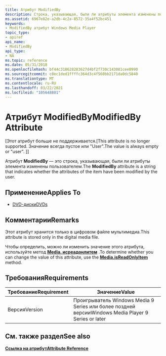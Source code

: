 ```yaml
---
title: Атрибут ModifiedBy
description: Строка, указывающая, были ли атрибуты элемента изменены пользователем.
ms.assetid: 6967e82e-a2db-4c2a-8572-35a4f52bc451
keywords:
- ModifiedBy атрибут Windows Media Player
topic_type:
- apiref
api_name:
- ModifiedBy
api_type:
- NA
ms.topic: reference
ms.date: 05/31/2018
ms.openlocfilehash: bf44c318628283627d4bf2f730c143081cee0990
ms.sourcegitcommit: c8ec1ded1ffffc364d3c4f560bb2171da0dc5040
ms.translationtype: MT
ms.contentlocale: ru-RU
ms.lasthandoff: 03/22/2021
ms.locfileid: "105648801"
---
```

# <a name="modifiedby-attribute"></a><span data-ttu-id="e3f5c-104">Атрибут ModifiedBy</span><span class="sxs-lookup"><span data-stu-id="e3f5c-104">ModifiedBy Attribute</span></span>

<span data-ttu-id="e3f5c-105">\[Этот атрибут больше не поддерживается.</span><span class="sxs-lookup"><span data-stu-id="e3f5c-105">\[This attribute is no longer supported.</span></span> <span data-ttu-id="e3f5c-106">Значение всегда пустое или "User".</span><span class="sxs-lookup"><span data-stu-id="e3f5c-106">The value is always empty or "user".</span></span> <span data-ttu-id="e3f5c-107">\]</span><span class="sxs-lookup"><span data-stu-id="e3f5c-107">\]</span></span>

<span data-ttu-id="e3f5c-108">Атрибут **ModifiedBy** — это строка, указывающая, были ли атрибуты элемента изменены пользователем.</span><span class="sxs-lookup"><span data-stu-id="e3f5c-108">The **ModifiedBy** attribute is a string that indicates whether the attributes of the item have been modified by the user.</span></span>

## <a name="applies-to"></a><span data-ttu-id="e3f5c-109">Применение</span><span class="sxs-lookup"><span data-stu-id="e3f5c-109">Applies To</span></span>

-   [<span data-ttu-id="e3f5c-110">DVD-диски</span><span class="sxs-lookup"><span data-stu-id="e3f5c-110">DVDs</span></span>](dvd-attributes.md)

## <a name="remarks"></a><span data-ttu-id="e3f5c-111">Комментарии</span><span class="sxs-lookup"><span data-stu-id="e3f5c-111">Remarks</span></span>

<span data-ttu-id="e3f5c-112">Этот атрибут хранится только в цифровом файле мультимедиа.</span><span class="sxs-lookup"><span data-stu-id="e3f5c-112">This attribute is stored only in the digital media file.</span></span>

<span data-ttu-id="e3f5c-113">Чтобы определить, можно ли изменить значение этого атрибута, используйте метод [**Media. исреадонлитем**](media-isreadonlyitem.md) .</span><span class="sxs-lookup"><span data-stu-id="e3f5c-113">To determine whether you can change the value of this attribute, use the [**Media.isReadOnlyItem**](media-isreadonlyitem.md) method.</span></span>

## <a name="requirements"></a><span data-ttu-id="e3f5c-114">Требования</span><span class="sxs-lookup"><span data-stu-id="e3f5c-114">Requirements</span></span>



| <span data-ttu-id="e3f5c-115">Требование</span><span class="sxs-lookup"><span data-stu-id="e3f5c-115">Requirement</span></span> | <span data-ttu-id="e3f5c-116">Значение</span><span class="sxs-lookup"><span data-stu-id="e3f5c-116">Value</span></span> |
|--------------------|---------------------------------------------------|
| <span data-ttu-id="e3f5c-117">Версия</span><span class="sxs-lookup"><span data-stu-id="e3f5c-117">Version</span></span><br/> | <span data-ttu-id="e3f5c-118">Проигрыватель Windows Media 9 Series или более поздней версии</span><span class="sxs-lookup"><span data-stu-id="e3f5c-118">Windows Media Player 9 Series or later</span></span><br/> |



## <a name="see-also"></a><span data-ttu-id="e3f5c-119">См. также раздел</span><span class="sxs-lookup"><span data-stu-id="e3f5c-119">See also</span></span>

<dl> <dt>

[<span data-ttu-id="e3f5c-120">**Ссылка на атрибут**</span><span class="sxs-lookup"><span data-stu-id="e3f5c-120">**Attribute Reference**</span></span>](attribute-reference.md)
</dt> </dl>

 

 





